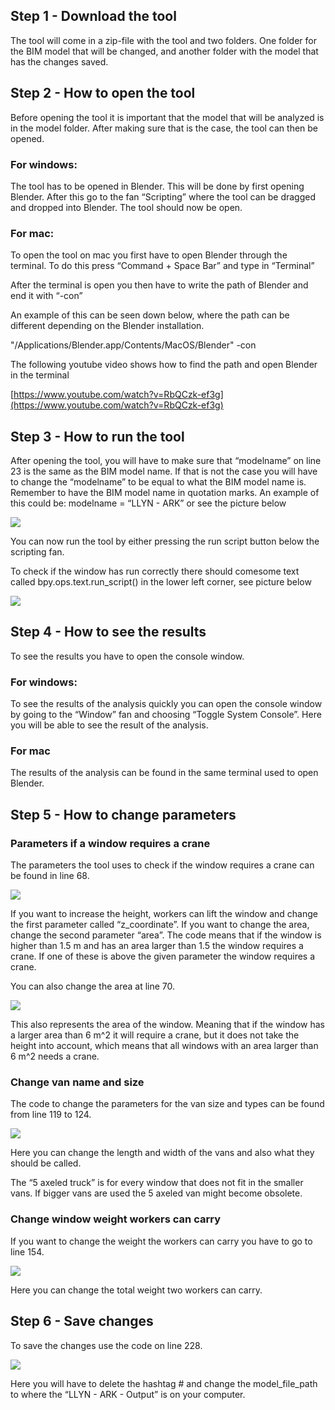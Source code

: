 ﻿## Step 1 - Download the tool

The tool will come in a zip-file with the tool and two folders. One folder for the BIM model that will be changed, and another folder with the model that has the changes saved.

## Step 2 - How to open the tool

Before opening the tool it is important that the model that will be analyzed is in the model folder. After making sure that is the case, the tool can then be opened.

### For windows:

The tool has to be opened in Blender. This will be done by first opening Blender. After this go to the fan “Scripting” where the tool can be dragged and dropped into Blender. The tool should now be open.

### For mac:

To open the tool on mac you first have to open Blender through the terminal. To do this press “Command + Space Bar” and type in “Terminal”

After the terminal is open you then have to write the path of Blender and end it with “-con”

An example of this can be seen down below, where the path can be different depending on the Blender installation.

"/Applications/Blender.app/Contents/MacOS/Blender" -con

The following youtube video shows how to find the path and open Blender in the terminal

[https://www.youtube.com/watch?v=RbQCzk-ef3g](https://www.youtube.com/watch?v=RbQCzk-ef3g)

## Step 3 - How to run the tool

After opening the tool, you will have to make sure that “modelname” on line 23 is the same as the BIM model name. If that is not the case you will have to change the “modelname” to be equal to what the BIM model name is. Remember to have the BIM model name in quotation marks. An example of this could be: modelname = “LLYN - ARK” or see the picture below

![](https://lh7-us.googleusercontent.com/0CbKWan4b8wLKPQe9FY55uEVfUzrb6ze0wm-0WWiuS291zMeySMo43WC3hY6dAu3fe7VZpJwFuKZGoaNO8N0iGnvpX_t_gwPrfM1k2Otu7DnavUhfedDgkK9jJLo-Mp6HjMhXzY8X6hY7TaEgaURJg)

You can now run the tool by either pressing the run script button below the scripting fan.

To check if the window has run correctly there should comesome text called bpy.ops.text.run_script() in the lower left corner, see picture below

![](https://lh7-us.googleusercontent.com/sCrVkbO4PeVjMFE8j9BT54J83EoRLOq0A9Cn2Sdi0zmoSBeijHp1t1cvjDCQv1Vi80JHKhepJTe6hxowWVgbSgkrHChZWVBfJb-w1-ibUBgGi8FXYY0t-_Psi9JrRxpgCdwC4aKNjAzEwY9zwj11Iw)

## Step 4 - How to see the results

To see the results you have to open the console window.

### For windows:

To see the results of the analysis quickly you can open the console window by going to the “Window” fan and choosing “Toggle System Console”. Here you will be able to see the result of the analysis.

### For mac

The results of the analysis can be found in the same terminal used to open Blender.

## Step 5 - How to change parameters

### Parameters if a window requires a crane

The parameters the tool uses to check if the window requires a crane can be found in line 68.

![](https://lh7-us.googleusercontent.com/hY4RkiDXyfTI3u-8QNIszMm0qF_cgF4YEs-0nQCNhkJeQEogy_aG4usbVznr9DgZRUvEdvGiLY__ySutNsByxE6bZpSBV6u5DdzJHOa_42Q6QYJsiI4r1gSH37N7CMASdhfSUe94nt8fyBzQGj5rSg)

If you want to increase the height, workers can lift the window and change the first parameter called “z_coordinate”. If you want to change the area, change the second parameter “area”. The code means that if the window is higher than 1.5 m and has an area larger than 1.5 the window requires a crane. If one of these is above the given parameter the window requires a crane.

  

You can also change the area at line 70.

![](https://lh7-us.googleusercontent.com/Vopl9YNETbQBTAQrvLVaMMsQpu1JgcBIBuNQpKTuQQiuM_EK2aCHw_17qfgAZuaeGAKHGfFv6mu0cde3fUu_uMGcgzpx9NG6fxNUKcV6QjeDENsqVFp9E1yOBNg_ETFTi2atKg0itDK2FJJjq_dDLA)

This also represents the area of the window. Meaning that if the window has a larger area than 6 m^2 it will require a crane, but it does not take the height into account, which means that all windows with an area larger than 6 m^2 needs a crane.

  

### Change van name and size

The code to change the parameters for the van size and types can be found from line 119 to 124.

![](https://lh7-us.googleusercontent.com/hzzxjkk6TFNIM8Wz43HUPcFzE3Bx1DpWhdgPCnC7-COzUdzOB7_1rgrh1NkzzDRMC9EXdw7CurJ-AG25HTZLRxECs_CYtY2sXsS-UxGrAr381rndlNl2ZC5R9E6jN8pqDAr3Ew5chLfd4DUYa5U2TA)

Here you can change the length and width of the vans and also what they should be called.

The “5 axeled truck” is for every window that does not fit in the smaller vans. If bigger vans are used the 5 axeled van might become obsolete.

  

### Change window weight workers can carry

If you want to change the weight the workers can carry you have to go to line 154.

![](https://lh7-us.googleusercontent.com/Q7TjjoDnTE9gOuHomS5y6mJY9cj4VD2ndUJZsrbxYPPokAToFhzZrrjQHrFQFf3keHHk54qCA6RqTT2SwqcD9GBi_dlfdfTwZSniXPX_go43W65-QwvChkGqDH9IgvCNDWNpJK2iDeT8QjruVR_jUg)

Here you can change the total weight two workers can carry.

## Step 6 - Save changes

To save the changes use the code on line 228.

![](https://lh7-us.googleusercontent.com/ts-puSunzfOinsI0R98tZbUo9cSo6_vjwiLB8Ba8gDTVi8xKs65BrqHjbMrI3oghTqhK7HB3am0IYbTO7lB-Gv2Y5DuAyJF1ymdl7C0lzvXn7k0KOCRaD9EL3R2LoOFEwZV_QAkRM4bnjjpe7OaPpw)

Here you will have to delete the hashtag # and change the model_file_path to where the “LLYN - ARK - Output” is on your computer.
